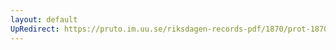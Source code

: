 ```yaml
---
layout: default
UpRedirect: https://pruto.im.uu.se/riksdagen-records-pdf/1870/prot-1870--ak--506/prot-1870--ak--506_000.pdf
---
```

